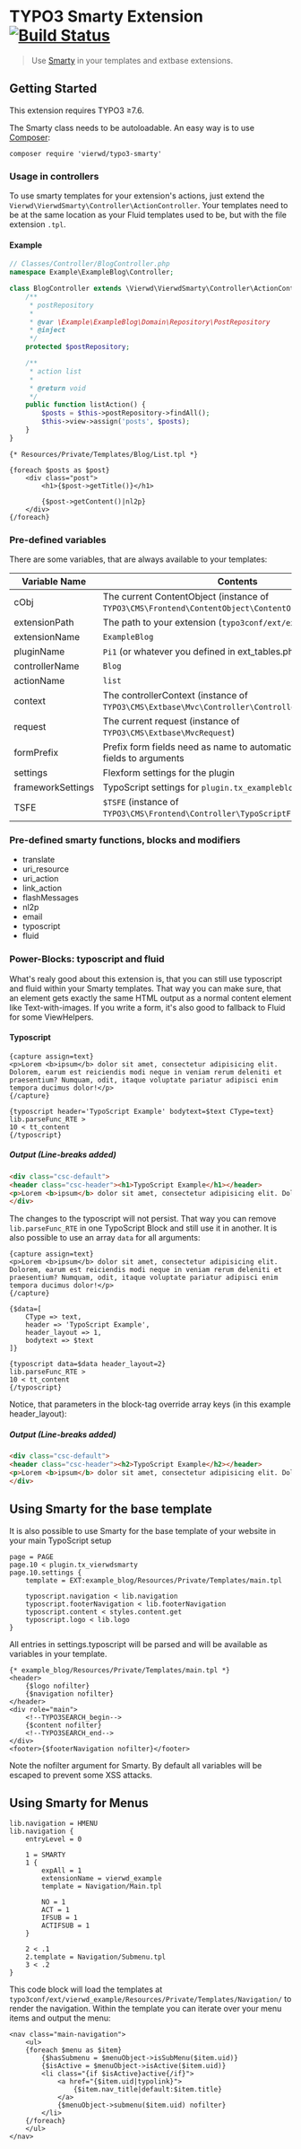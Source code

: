 # TYPO3 Smarty Extension [![Build Status](https://travis-ci.org/4wdmedia/vierwd_smarty.svg?branch=master)](https://travis-ci.org/4wdmedia/vierwd_smarty)

> Use [Smarty](http://www.smarty.net/) in your templates and extbase extensions.

## Getting Started

This extension requires TYPO3 ≥7.6.

The Smarty class needs to be autoloadable. An easy way is to use [Composer](https://getcomposer.org/):
```
composer require 'vierwd/typo3-smarty'
```

### Usage in controllers

To use smarty templates for your extension's actions, just extend the `Vierwd\VierwdSmarty\Controller\ActionController`. Your templates need to be at the same location as your Fluid templates used to be, but with the file extension `.tpl`.

#### Example

```php
// Classes/Controller/BlogController.php
namespace Example\ExampleBlog\Controller;

class BlogController extends \Vierwd\VierwdSmarty\Controller\ActionController {
	/**
	 * postRepository
	 *
	 * @var \Example\ExampleBlog\Domain\Repository\PostRepository
	 * @inject
	 */
	protected $postRepository;

	/**
	 * action list
	 *
	 * @return void
	 */
	public function listAction() {
		$posts = $this->postRepository->findAll();
		$this->view->assign('posts', $posts);
	}
}
```

```Smarty
{* Resources/Private/Templates/Blog/List.tpl *}

{foreach $posts as $post}
	<div class="post">
		<h1>{$post->getTitle()}</h1>

		{$post->getContent()|nl2p}
	</div>
{/foreach}
```

### Pre-defined variables

There are some variables, that are always available to your templates:

Variable Name | Contents
--------------|---------
cObj | The current ContentObject (instance of `TYPO3\CMS\Frontend\ContentObject\ContentObjectRenderer`)
extensionPath | The path to your extension (`typo3conf/ext/example_blog/`)
extensionName | `ExampleBlog`
pluginName | `Pi1` (or whatever you defined in ext_tables.php)
controllerName | `Blog`
actionName | `list`
context | The controllerContext (instance of `TYPO3\CMS\Extbase\Mvc\Controller\ControllerContext`)
request | The current request (instance of `TYPO3\CMS\Extbase\MvcRequest`)
formPrefix | Prefix form fields need as name to automatically map form fields to arguments
settings | Flexform settings for the plugin
frameworkSettings | TypoScript settings for `plugin.tx_exampleblog`
TSFE | `$TSFE` (instance of `TYPO3\CMS\Frontend\Controller\TypoScriptFrontendController`)

### Pre-defined smarty functions, blocks and modifiers

- translate
- uri_resource
- uri_action
- link_action
- flashMessages
- nl2p
- email
- typoscript
- fluid

### Power-Blocks: typoscript and fluid

What's realy good about this extension is, that you can still use typoscript and fluid within your Smarty templates. That way you can make sure, that an element gets exactly the same HTML output as a normal content element like Text-with-images. If you write a form, it's also good to fallback to Fluid for some ViewHelpers.

#### Typoscript
```smarty
{capture assign=text}
<p>Lorem <b>ipsum</b> dolor sit amet, consectetur adipisicing elit. Dolorem, earum est reiciendis modi neque in veniam rerum deleniti et praesentium? Numquam, odit, itaque voluptate pariatur adipisci enim tempora ducimus dolor!</p>
{/capture}

{typoscript header='TypoScript Example' bodytext=$text CType=text}
lib.parseFunc_RTE >
10 < tt_content
{/typoscript}
```

##### Output (Line-breaks added)
```html
<div class="csc-default">
<header class="csc-header"><h1>TypoScript Example</h1></header>
<p>Lorem <b>ipsum</b> dolor sit amet, consectetur adipisicing elit. Dolorem, earum est reiciendis modi neque in veniam rerum deleniti et praesentium? Numquam, odit, itaque voluptate pariatur adipisci enim tempora ducimus dolor!</p>
</div>
```

The changes to the typoscript will not persist. That way you can remove `lib.parseFunc_RTE` in one TypoScript Block and still use it in another. It is also possible to use an array `data` for all arguments:
```smarty
{capture assign=text}
<p>Lorem <b>ipsum</b> dolor sit amet, consectetur adipisicing elit. Dolorem, earum est reiciendis modi neque in veniam rerum deleniti et praesentium? Numquam, odit, itaque voluptate pariatur adipisci enim tempora ducimus dolor!</p>
{/capture}

{$data=[
	CType => text,
	header => 'TypoScript Example',
	header_layout => 1,
	bodytext => $text
]}

{typoscript data=$data header_layout=2}
lib.parseFunc_RTE >
10 < tt_content
{/typoscript}
```

Notice, that parameters in the block-tag override array keys (in this example header_layout):

##### Output (Line-breaks added)
```html
<div class="csc-default">
<header class="csc-header"><h2>TypoScript Example</h2></header>
<p>Lorem <b>ipsum</b> dolor sit amet, consectetur adipisicing elit. Dolorem, earum est reiciendis modi neque in veniam rerum deleniti et praesentium? Numquam, odit, itaque voluptate pariatur adipisci enim tempora ducimus dolor!</p>
</div>
```

## Using Smarty for the base template
It is also possible to use Smarty for the base template of your website in your main TypoScript setup

```
page = PAGE
page.10 < plugin.tx_vierwdsmarty
page.10.settings {
	template = EXT:example_blog/Resources/Private/Templates/main.tpl

	typoscript.navigation < lib.navigation
	typoscript.footerNavigation < lib.footerNavigation
	typoscript.content < styles.content.get
	typoscript.logo < lib.logo
}
```

All entries in settings.typoscript will be parsed and will be available as variables in your template.
```smarty
{* example_blog/Resources/Private/Templates/main.tpl *}
<header>
	{$logo nofilter}
	{$navigation nofilter}
</header>
<div role="main">
	<!--TYPO3SEARCH_begin-->
	{$content nofilter}
	<!--TYPO3SEARCH_end-->
</div>
<footer>{$footerNavigation nofilter}</footer>
```

Note the nofilter argument for Smarty. By default all variables will be escaped to prevent some XSS attacks.

## Using Smarty for Menus

```typoscript
lib.navigation = HMENU
lib.navigation {
	entryLevel = 0

	1 = SMARTY
	1 {
		expAll = 1
		extensionName = vierwd_example
		template = Navigation/Main.tpl

		NO = 1
		ACT = 1
		IFSUB = 1
		ACTIFSUB = 1
	}

	2 < .1
	2.template = Navigation/Submenu.tpl
	3 < .2
}
```

This code block will load the templates at `typo3conf/ext/vierwd_example/Resources/Private/Templates/Navigation/` to render the navigation. Within the template you can iterate over your menu items and output the menu:

```smarty
<nav class="main-navigation">
	<ul>
	{foreach $menu as $item}
		{$hasSubmenu = $menuObject->isSubMenu($item.uid)}
		{$isActive = $menuObject->isActive($item.uid)}
		<li class="{if $isActive}active{/if}">
			<a href="{$item.uid|typolink}">
				{$item.nav_title|default:$item.title}
			</a>
			{$menuObject->submenu($item.uid) nofilter}
		</li>
	{/foreach}
	</ul>
</nav>
```